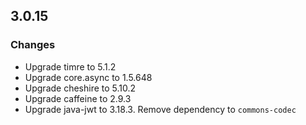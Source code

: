 <!-- markdownlint-disable no-duplicate-heading -->

## 3.0.15

### Changes
* Upgrade timre to 5.1.2
* Upgrade core.async to 1.5.648
* Upgrade cheshire to 5.10.2
* Upgrade caffeine to 2.9.3
* Upgrade java-jwt to 3.18.3. Remove dependency to `commons-codec`
